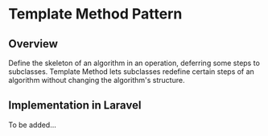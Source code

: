 # Template Method Pattern

## Overview

Define the skeleton of an algorithm in an operation, deferring some steps to subclasses. Template Method lets subclasses redefine certain steps of an algorithm without changing the algorithm's structure.

## Implementation in Laravel

To be added...